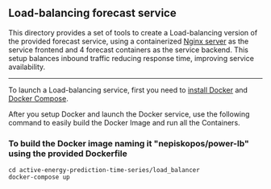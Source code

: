 ## Load-balancing forecast service

This directory provides a set of tools to create a Load-balancing version of the provided forecast service, using a containerized [Nginx server](https://nginx.org/) as the service frontend and 4 forecast containers as the service backend. This setup balances inbound traffic reducing response time, improving service availability.

---

To launch a Load-balancing service, first you need to [install Docker](https://docs.docker.com/desktop/install/linux/) and [Docker Compose](https://docs.docker.com/compose/install/linux/).

After you setup Docker and launch the Docker service, use the following command to easily build the Docker Image and run all the Containers.

### To build the Docker image naming it "nepiskopos/power-lb" using the provided Dockerfile
```console
cd active-energy-prediction-time-series/load_balancer
docker-compose up
```
